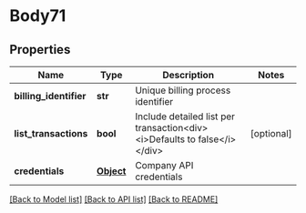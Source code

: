 # Body71

## Properties
Name | Type | Description | Notes
------------ | ------------- | ------------- | -------------
**billing_identifier** | **str** | Unique billing process identifier | 
**list_transactions** | **bool** | Include detailed list per transaction&lt;div&gt;&lt;i&gt;Defaults to false&lt;/i&gt;&lt;/div&gt; | [optional] 
**credentials** | [**Object**](Object.md) | Company API credentials | 

[[Back to Model list]](../README.md#documentation-for-models) [[Back to API list]](../README.md#documentation-for-api-endpoints) [[Back to README]](../README.md)

